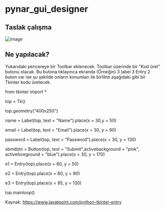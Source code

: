 # pynar_gui_designer


## Taslak çalışma

![image](https://user-images.githubusercontent.com/854154/114240448-2fba2200-9990-11eb-8abf-cafc97715dad.png)

## Ne yapılacak?

Yukarıdaki pencereye bir Toolbar eklenecek. Toolbar üzerinde bir "Kod üret" butonu olacak. Bu butona tıklayınca ekranda (Örneğin)  3 label 3 Entry 2 buton var ise şu şekilde onların konumları ile birlikte aşağıdaki gibi bir Tkinter kodu üretecek.

  
  from tkinter import *  

  top = Tk()  

  top.geometry("400x250")  

  name = Label(top, text = "Name").place(x = 30,y = 50)  

  email = Label(top, text = "Email").place(x = 30, y = 90)  

  password = Label(top, text = "Password").place(x = 30, y = 130)  

  sbmitbtn = Button(top, text = "Submit",activebackground = "pink", activeforeground = "blue").place(x = 30, y = 170)  

  e1 = Entry(top).place(x = 80, y = 50)  


  e2 = Entry(top).place(x = 80, y = 90)  


  e3 = Entry(top).place(x = 95, y = 130)  

  top.mainloop()  
  
 Kaynak: https://www.javatpoint.com/python-tkinter-entry
 


